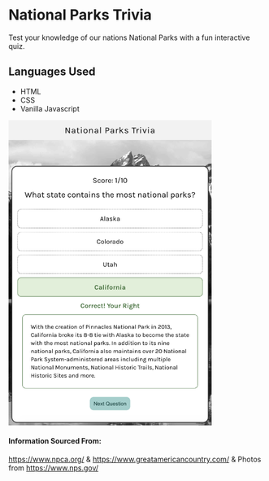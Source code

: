 # National Parks Trivia

Test your knowledge of our nations National Parks with a fun interactive quiz.

## Languages Used
- HTML
- CSS
- Vanilla Javascript

<img src="/images/Screenshot of Game.png" width="400px" height="600px">

#### Information Sourced From:
https://www.npca.org/ & https://www.greatamericancountry.com/ & Photos from https://www.nps.gov/

